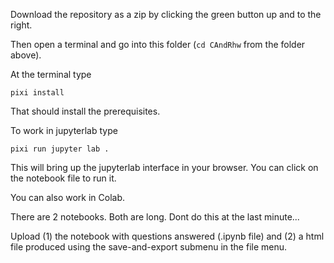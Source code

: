 Download the repository as a zip by clicking the green button up and to the right.

Then open a terminal and go into this folder (`cd CAndRhw` from the folder above).

At the terminal type 

`pixi install`

That should install the prerequisites.

To work in jupyterlab type 

`pixi run jupyter lab .`

This will bring up the jupyterlab interface in your browser. You can click on the notebook file to run it.

You can also work in Colab.

There are 2 notebooks. Both are long. Dont do this at the last minute...

Upload (1) the notebook with questions answered (.ipynb file) and (2) a html file produced using the save-and-export submenu in the file menu.
